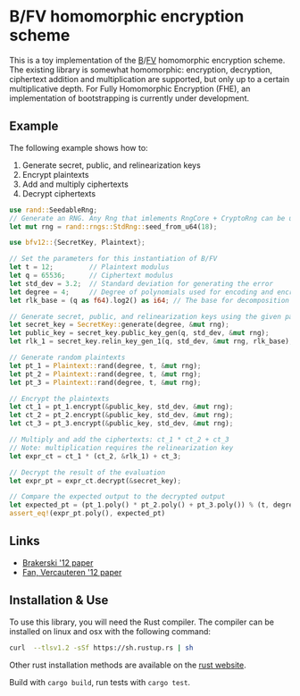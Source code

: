 # B/FV homomorphic encryption scheme

This is a toy implementation of the [B](https://eprint.iacr.org/2012/078.pdf)/[FV](https://eprint.iacr.org/2012/144.pdf) homomorphic encryption scheme. The existing library is somewhat homomorphic: encryption, decryption, ciphertext addition and multiplication are supported, but only up to a certain multiplicative depth. For Fully Homomorphic Encryption (FHE), an implementation of bootstrapping is currently under development.

## Example

The following example shows how to:
1. Generate secret, public, and relinearization keys
2. Encrypt plaintexts
3. Add and multiply ciphertexts
4. Decrypt ciphertexts

```rust
use rand::SeedableRng;
// Generate an RNG. Any Rng that imlements RngCore + CryptoRng can be used.
let mut rng = rand::rngs::StdRng::seed_from_u64(18);

use bfv12::{SecretKey, Plaintext};

// Set the parameters for this instantiation of B/FV
let t = 12;         // Plaintext modulus
let q = 65536;      // Ciphertext modulus
let std_dev = 3.2;  // Standard deviation for generating the error
let degree = 4;     // Degree of polynomials used for encoding and encrypting messages
let rlk_base = (q as f64).log2() as i64; // The base for decomposition during relinearization

// Generate secret, public, and relinearization keys using the given parameters
let secret_key = SecretKey::generate(degree, &mut rng);
let public_key = secret_key.public_key_gen(q, std_dev, &mut rng);
let rlk_1 = secret_key.relin_key_gen_1(q, std_dev, &mut rng, rlk_base);

// Generate random plaintexts
let pt_1 = Plaintext::rand(degree, t, &mut rng);
let pt_2 = Plaintext::rand(degree, t, &mut rng);
let pt_3 = Plaintext::rand(degree, t, &mut rng);

// Encrypt the plaintexts
let ct_1 = pt_1.encrypt(&public_key, std_dev, &mut rng);
let ct_2 = pt_2.encrypt(&public_key, std_dev, &mut rng);
let ct_3 = pt_3.encrypt(&public_key, std_dev, &mut rng);

// Multiply and add the ciphertexts: ct_1 * ct_2 + ct_3
// Note: multiplication requires the relinearization key
let expr_ct = ct_1 * (ct_2, &rlk_1) + ct_3;

// Decrypt the result of the evaluation
let expr_pt = expr_ct.decrypt(&secret_key);

// Compare the expected output to the decrypted output
let expected_pt = (pt_1.poly() * pt_2.poly() + pt_3.poly()) % (t, degree);
assert_eq!(expr_pt.poly(), expected_pt)
```

## Links

- [Brakerski '12 paper](https://eprint.iacr.org/2012/078.pdf)
- [Fan, Vercauteren '12 paper](https://eprint.iacr.org/2012/144.pdf)

## Installation & Use

To use this library, you will need the Rust compiler. The compiler can be
installed on linux and osx with the following command:

```bash
curl  --tlsv1.2 -sSf https://sh.rustup.rs | sh
```

Other rust installation methods are available on the
[rust website](https://forge.rust-lang.org/infra/other-installation-methods.html).

Build with `cargo build`, run tests with `cargo test`.

